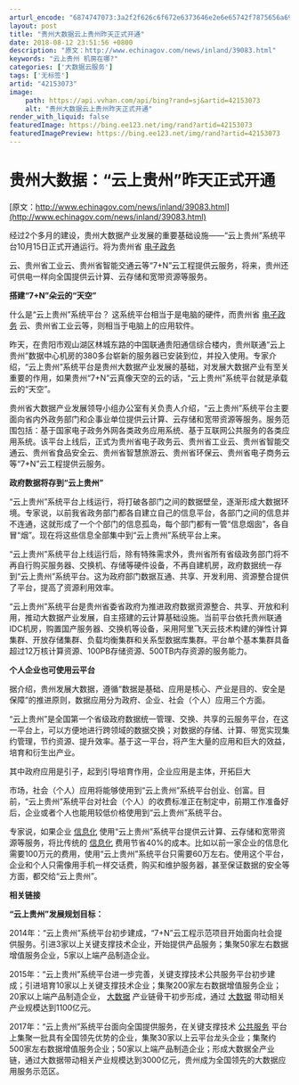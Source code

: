 ```yaml
---
arturl_encode: "6874747073:3a2f2f626c6f672e6373646e2e6e65742f7875656a6972656e:2f61727469636c652f64657461696c732f3432313533303733"
layout: post
title: "贵州大数据云上贵州昨天正式开通"
date: 2018-08-12 23:51:56 +0800
description: "原文：http://www.echinagov.com/news/inland/39083.html"
keywords: "云上贵州 机房在哪?"
categories: ['大数据云服务']
tags: ['无标签']
artid: "42153073"
image:
    path: https://api.vvhan.com/api/bing?rand=sj&artid=42153073
    alt: "贵州大数据云上贵州昨天正式开通"
render_with_liquid: false
featuredImage: https://bing.ee123.net/img/rand?artid=42153073
featuredImagePreview: https://bing.ee123.net/img/rand?artid=42153073
---
```


# 贵州大数据：“云上贵州”昨天正式开通

[原文：http://www.echinagov.com/news/inland/39083.html](http://www.echinagov.com/news/inland/39083.html)

经过2个多月的建设，贵州大数据产业发展的重要基础设施——“云上贵州”系统平台10月15日正式开通运行。将为贵州省
[电子政务](http://www.echinagov.com/knowledge/class/37709.html)

云、贵州省工业云、贵州省智能交通云等“7+N”云工程提供云服务，将来，贵州还可供电一样向全国提供云计算、云存储和宽带资源等服务。

**搭建“7+N”朵云的“天空”**

什么是“云上贵州”系统平台？ 这系统平台相当于是电脑的硬件，而贵州省
[电子政务](http://www.echinagov.com/knowledge/class/37709.html)
云、贵州省工业云等，则相当于电脑上的应用软件。

昨天，在贵阳市观山湖区林城东路的中国联通贵阳通信综合楼内，贵州联通“云上贵州”数据中心机房的380多台崭新的服务器已安装到位，并投入使用。专家介绍，“云上贵州”系统平台是贵州大数据产业发展的基础，对发展大数据产业有至关重要的作用，如果贵州“7+N”云真像天空的云的话，“云上贵州”系统平台就是承载云的“天空”。

贵州省大数据产业发展领导小组办公室有关负责人介绍，“云上贵州”系统平台主要面向省内外政务部门和企事业单位提供云计算、云存储和宽带资源等服务。服务范围包括：基于国家电子政务外网各类政务应用系统、基于互联网公共服务的各类应用系统。该平台上线后，正式为贵州省电子政务云、贵州省工业云、贵州省智能交通云、贵州省食品安全云、贵州省智慧旅游云、贵州省环保云、贵州省电子商务云等“7+N”云工程提供云服务。

**政府数据将存到“云上贵州”**

“云上贵州”系统平台上线运行，将打破各部门之间的数据壁垒，逐渐形成大数据环境。专家说，以前我省政务部门都各自建立自己的信息平台，各部门之间的信息并不连通，这就形成了一个个部门的信息孤岛，每个部门都有一管“信息烟囱”，各自冒“烟”。现在将这些信息全部集中到“云上贵州”系统平台上来。

“云上贵州”系统平台上线运行后，除有特殊需求外，贵州省所有省级政务部门将不再自行购买服务器、交换机、存储等硬件设备，不再自建机房，政府数据统一存到“云上贵州”系统平台。这为政府部门数据互通、共享、开发利用、资源整合提供了平台，提高了资源利用效率。

“云上贵州”系统平台是贵州省委省政府为推进政府数据资源整合、共享、开放和利用，推动大数据产业发展，自主搭建的云计算基础设施。当前平台依托贵州联通IDC机房，购置国产服务器、交换机等设备，采用阿里飞天云技术构建的弹性计算集群、开放存储集群、负载均衡集群和关系型数据库集群。平台单个基本集群具备超过12万核计算资源、100PB存储资源、500TB内存资源的服务能力。

**个人企业也可使用云平台**

据介绍，贵州发展大数据，遵循“数据是基础、应用是核心、产业是目的、安全是保障”的推进原则，数据应用分为政府、企业、社会（个人）应用三个方面。

“云上贵州”是全国第一个省级政府数据统一管理、交换、共享的云服务平台，在这一平台上，可以方便地进行跨领域的数据交换；对数据的存储、计算、带宽实现集约管理，节约资源、提升效率。基于这一平台，将产生大量的应用和巨大的效益，培育和衍生出产业。

其中政府应用是引子，起到引导培育作用，企业应用是主体，开拓巨大

市场，社会（个人）应用将能够使用到“云上贵州”系统平台创业、创富。目前，“云上贵州”系统平台对社会（个人）的收费标准正在制定中，前期工作准备好后，企业或者个人也能用较低价格使用到“云上贵州”系统平台。

专家说，如果企业
[信息化](http://www.echinagov.com/gd/2014/63.html)
使用“云上贵州”系统平台提供云计算、云存储和宽带资源等服务，将比传统的
[信息化](http://www.echinagov.com/gd/2014/63.html)
费用节省40%的成本。比如以前一家企业的信息化需要100万元的费用，使用“云上贵州”系统平台只需要60万左右。使用这个平台，企业和个人只需像用手机一样交话费，购买和维护服务器，甚至保证数据的安全等方面，都交给“云上贵州”。

**相关链接**

**“云上贵州”发展规划目标：**

2014年：“云上贵州”系统平台初步建成，“7+N”云工程示范项目开始面向社会提供服务。引进3家以上关键支撑技术企业，开始提供产品服务；集聚50家左右数据增值服务企业，5家以上端产品制造企业。

2015年：“云上贵州”系统平台进一步完善，关键支撑技术公共服务平台初步建成；引进培育10家以上关键支撑技术企业；集聚200家左右数据增值服务企业；20家以上端产品制造企业，
[大数据](http://www.echinagov.com/zt/66/)
产业链骨干初步形成，通过
[大数据](http://www.echinagov.com/zt/66/)
带动相关产业规模达到1100亿元。

2017年：“云上贵州”系统平台面向全国提供服务，在关键支撑技术
[公共服务](http://www.echinagov.com/index.php?m=content&c=tag&a=lists&tag=%E5%85%AC%E5%85%B1%E6%9C%8D%E5%8A%A1)
平台上集聚一批具有全国领先优势的企业，集聚30家以上云平台龙头企业；集聚约500家左右数据增值服务企业；50家以上端产品制造企业；形成大数据全产业链，通过大数据带动相关产业规模达到3000亿元，贵州成为全国领先的大数据应用服务示范区。